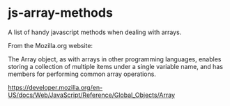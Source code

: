 # js-array-methods
A list of handy javascript methods when dealing with arrays.

From the Mozilla.org website:

The Array object, as with arrays in other programming languages, enables storing a collection of multiple items under a single variable name, and has members for performing common array operations.

https://developer.mozilla.org/en-US/docs/Web/JavaScript/Reference/Global_Objects/Array